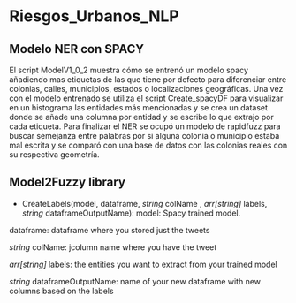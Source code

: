 # Riesgos_Urbanos_NLP

## Modelo NER con SPACY
El script ModelV1_0_2 muestra cómo se entrenó un modelo spacy añadiendo mas etiquetas de las que tiene por defecto para diferenciar entre colonias, calles, municipios, estados o localizaciones geográficas. Una vez con el modelo entrenado se utiliza el script Create_spacyDF para visualizar en un histograma las entidades más mencionadas y se crea un dataset donde se añade una columna por entidad y se escribe lo que extrajo por cada etiqueta. Para finalizar el NER se ocupó un modelo de rapidfuzz para buscar semejanza entre palabras por si alguna colonia o municipio estaba mal escrita y se comparó con una base de datos con las colonias reales con su respectiva geometría. 


## Model2Fuzzy library
- CreateLabels(model, dataframe, $\textit{string}$ colName , $\textit{arr[string]}$ labels, $\textit{string}$ dataframeOutputName):
model: Spacy trained model. 


dataframe: dataframe where you stored just the tweets 


$\textit{string}$ colName: jcolumn name where you have the tweet 


$\textit{arr[string]}$ labels: the entities you want to extract from your trained model 


$\textit{string}$ dataframeOutputName: name of your new dataframe with new columns based on the labels 
